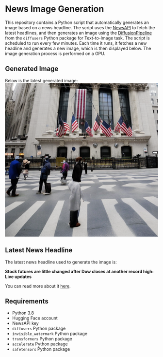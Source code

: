 # News Image Generation
This repository contains a Python script that automatically generates an image based on a news headline. The script uses the [NewsAPI](https://newsapi.org/) to fetch the latest headlines, and then generates an image using the [DiffusionPipeline](https://github.com/huggingface/diffusers) from the `diffusers` Python package for Text-to-Image task.
The script is scheduled to run every few minutes. Each time it runs, it fetches a new headline and generates a new image, which is then displayed below. The image generation process is performed on a GPU.

## Generated Image
Below is the latest generated image:
![Generated Image](image.png)

## Latest News Headline
The latest news headline used to generate the image is:

**Stock futures are little changed after Dow closes at another record high: Live updates**

You can read more about it [here](https://news.google.com/rss/articles/CBMid0FVX3lxTE1weTdWSnJpSHp3MEwtTGQxM2hDS29LVEZtT0k0LTJZQXlFVmlLVU5MaHJCcEJQMXNwT25POUU2UHFsTml4eEszZEs1NGRNWFhTMHh3dk54ek0wam94VTI5U01haU9wWnE2Wmd5dE5MLURfbXJGdldF0gF8QVVfeXFMTWtwZDdjdl9QQzdsaU00SjNnOG1nWk8ybHRRNlVOWGI5QWloQk15TmdVZTJtbEZ4RWpPTVNDczNGSHU3aHdNaE1IdEo2RWxMMmdIcEtHeUFybUR6OXUyN2g1RjJkamFtd01CN0pLOS1pYkhjck1MbHVyZktKdg?oc=5).

## Requirements
- Python 3.8
- Hugging Face account
- NewsAPI key
- `diffusers` Python package
- `invisible_watermark` Python package
- `transformers` Python package
- `accelerate` Python package
- `safetensors` Python package
